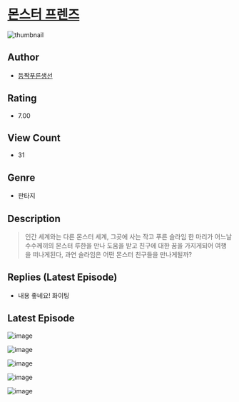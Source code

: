# [몬스터 프렌즈](https://comic.naver.com/challenge/list?titleId=811245)
![thumbnail](https://image-comic.pstatic.net/user_contents_data/challenge_comic/2023/05/25/344514/upload_7221348508931995700_480x623.jpeg)

## Author
- [등짝푸른생선](https://comic.naver.com/artistTitle?id=344514)

## Rating
- 7.00

## View Count
- 31

## Genre
- 판타지

## Description
> 인간 세계와는 다른 몬스터 세계, 그곳에 사는 작고 푸른 슬라임 한 마리가 어느날 수수께끼의 몬스터 루한을 만나 도움을 받고 친구에 대한 꿈을 가지게되어 여행을 떠나게된다, 과연 슬라임은 어떤 몬스터 친구들을 만나게될까?

## Replies (Latest Episode)
- 내용 좋네요! 화이팅

## Latest Episode
![image](https://image-comic.pstatic.net/user_contents_data/challenge_comic/2023/05/25/344514/upload_3834082143167866212.jpeg)

![image](https://image-comic.pstatic.net/user_contents_data/challenge_comic/2023/05/25/344514/upload_7293641604603142455.jpeg)

![image](https://image-comic.pstatic.net/user_contents_data/challenge_comic/2023/05/25/344514/upload_3631643150229135928.jpeg)

![image](https://image-comic.pstatic.net/user_contents_data/challenge_comic/2023/05/25/344514/upload_3834079725118174564.jpeg)

![image](https://image-comic.pstatic.net/user_contents_data/challenge_comic/2023/05/25/344514/upload_3474915464268297523.jpeg)
